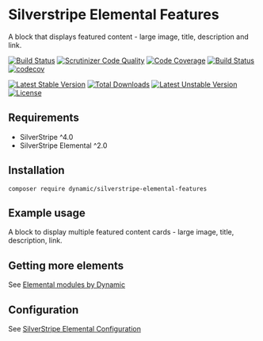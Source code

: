 # Silverstripe Elemental Features

A block that displays featured content - large image, title, description and link.

[![Build Status](https://travis-ci.org/dynamic/silverstripe-elemental-features.svg?branch=master)](https://travis-ci.org/dynamic/silverstripe-elemental-features)
[![Scrutinizer Code Quality](https://scrutinizer-ci.com/g/dynamic/silverstripe-elemental-features/badges/quality-score.png?b=master)](https://scrutinizer-ci.com/g/dynamic/silverstripe-elemental-features/?branch=master)
[![Code Coverage](https://scrutinizer-ci.com/g/dynamic/silverstripe-elemental-features/badges/coverage.png?b=master)](https://scrutinizer-ci.com/g/dynamic/silverstripe-elemental-features/?branch=master)
[![Build Status](https://scrutinizer-ci.com/g/dynamic/silverstripe-elemental-features/badges/build.png?b=master)](https://scrutinizer-ci.com/g/dynamic/silverstripe-elemental-features/build-status/master)
[![codecov](https://codecov.io/gh/dynamic/silverstripe-elemental-features/branch/master/graph/badge.svg)](https://codecov.io/gh/dynamic/silverstripe-elemental-features)

[![Latest Stable Version](https://poser.pugx.org/dynamic/silverstripe-elemental-features/v/stable)](https://packagist.org/packages/dynamic/silverstripe-elemental-features)
[![Total Downloads](https://poser.pugx.org/dynamic/silverstripe-elemental-features/downloads)](https://packagist.org/packages/dynamic/silverstripe-elemental-features)
[![Latest Unstable Version](https://poser.pugx.org/dynamic/silverstripe-elemental-features/v/unstable)](https://packagist.org/packages/dynamic/silverstripe-elemental-features)
[![License](https://poser.pugx.org/dynamic/silverstripe-elemental-features/license)](https://packagist.org/packages/dynamic/silverstripe-elemental-features)

## Requirements

* SilverStripe ^4.0
* SilverStripe Elemental ^2.0

## Installation

`composer require dynamic/silverstripe-elemental-features`

## Example usage

A block to display multiple featured content cards - large image, title, description, link.

## Getting more elements

See [Elemental modules by Dynamic](https://github.com/dynamic/silverstripe-elemental-blocks#included-blocks)

## Configuration

See [SilverStripe Elemental Configuration](https://github.com/dnadesign/silverstripe-elemental#configuration)
